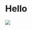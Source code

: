 # Hello
<img src="https://github-readme-stats.vercel.app/api/wakatime?username=buahpir&theme=outrun&custom_title=Buah%20Pir%27s%20Wakatime%20Stats&layout=compact&range=last_7_days&langs_count=10" />

